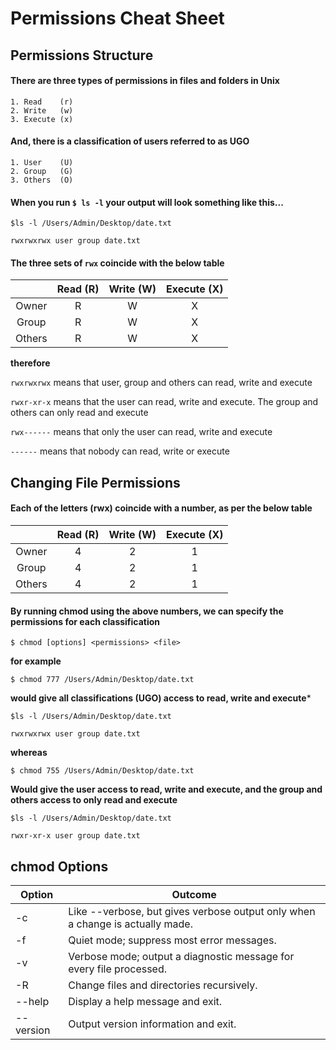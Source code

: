 # Permissions Cheat Sheet

## Permissions Structure

#### There are three types of permissions in files and folders in Unix
    1. Read    (r)
    2. Write   (w)
    3. Execute (x)
    
#### And, there is a classification of users referred to as UGO
    1. User    (U)
    2. Group   (G)
    3. Others  (O)
    
#### When you run `$ ls -l` your output will look something like this...

```shell
$ls -l /Users/Admin/Desktop/date.txt

rwxrwxrwx user group date.txt
```

#### The three sets of `rwx` coincide with the below table

|| Read (R)      | Write (W)     | Execute (X)  |
|:------------:| :------------:| :------------:| :-----------:|
|Owner|       R       |       W       |       X      |
|Group|       R       |       W       |       X      |
|Others|       R       |       W       |       X      |

**therefore**

`rwxrwxrwx` means that user, group and others can read, write and execute

`rwxr-xr-x` means that the user can read, write and execute. The group and others can only read and execute

`rwx------` means that only the user can read, write and execute

`------` means that nobody can read, write or execute

## Changing File Permissions

#### Each of the letters (rwx) coincide with a number, as per the below table


|| Read (R)      | Write (W)     | Execute (X)  |
|:------------:| :------------:| :------------:| :-----------:|
|Owner|       4       |       2       |       1      |
|Group|       4       |       2       |       1      |
|Others|       4       |       2       |       1      |



#### By running chmod using the above numbers, we can specify the permissions for each classification 

```shell
$ chmod [options] <permissions> <file> 
```

**for example**

```shell
$ chmod 777 /Users/Admin/Desktop/date.txt
```
**would give all classifications (UGO) access to read, write and execute***

```shell
$ls -l /Users/Admin/Desktop/date.txt

rwxrwxrwx user group date.txt
```

**whereas**

```shell
$ chmod 755 /Users/Admin/Desktop/date.txt
```

**Would give the user access to read, write and execute, and the group and others access to only read and execute**

```shell
$ls -l /Users/Admin/Desktop/date.txt

rwxr-xr-x user group date.txt
```

## chmod Options


| Option     | Outcome     |
|------------| ------------| 
|-c| 	Like --verbose, but gives verbose output only when a change is actually made.|
|-f| 	Quiet mode; suppress most error messages.|
|-v| 	Verbose mode; output a diagnostic message for every file processed.|
|-R| 	Change files and directories recursively.|
|--help|	Display a help message and exit.|
|--version|	Output version information and exit.|
